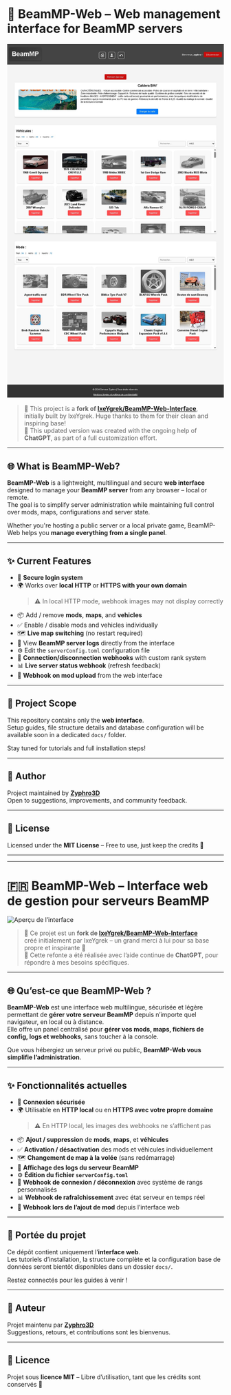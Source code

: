# 🚗 BeamMP-Web – Web management interface for BeamMP servers

![Interface Preview](./beammp-web.jpg)

> 🔄 This project is a **fork of [IxeYgrek/BeamMP-Web-Interface](https://github.com/IxeYgrek/BeamMP-Web-Interface)**,  
> initially built by IxeYgrek. Huge thanks to them for their clean and inspiring base!  
> 🤖 This updated version was created with the ongoing help of **ChatGPT**, as part of a full customization effort.

---

## 🌐 What is BeamMP-Web?

**BeamMP-Web** is a lightweight, multilingual and secure **web interface** designed to manage your **BeamMP server** from any browser – local or remote.  
The goal is to simplify server administration while maintaining full control over mods, maps, configurations and server state.

Whether you're hosting a public server or a local private game, BeamMP-Web helps you **manage everything from a single panel**.

---

## ✨ Current Features

- 🔐 **Secure login system**
- 🌍 Works over **local HTTP** or **HTTPS with your own domain**
  > ⚠️ In local HTTP mode, webhook images may not display correctly
- 📦 Add / remove **mods**, **maps**, and **vehicles**
- ✅ Enable / disable mods and vehicles individually
- 🗺️ **Live map switching** (no restart required)
- 📄 View **BeamMP server logs** directly from the interface
- ⚙️ Edit the `serverConfig.toml` configuration file
- 📣 **Connection/disconnection webhooks** with custom rank system
- 📊 **Live server status webhook** (refresh feedback)
- 🔁 **Webhook on mod upload** from the web interface

---

## 📌 Project Scope

This repository contains only the **web interface**.  
Setup guides, file structure details and database configuration will be available soon in a dedicated `docs/` folder.

Stay tuned for tutorials and full installation steps!

---

## 👤 Author

Project maintained by **[Zyphro3D](https://github.com/Zyphro3D)**  
Open to suggestions, improvements, and community feedback.

---

## 📝 License

Licensed under the **MIT License** – Free to use, just keep the credits 🙌

---

---

# 🇫🇷 BeamMP-Web – Interface web de gestion pour serveurs BeamMP

![Aperçu de l’interface](./docs/interface-preview.png) <!-- Remplacer par l'image réelle -->

> 🔄 Ce projet est un **fork de [IxeYgrek/BeamMP-Web-Interface](https://github.com/IxeYgrek/BeamMP-Web-Interface)**  
> créé initialement par IxeYgrek – un grand merci à lui pour sa base propre et inspirante 🙏  
> 🤖 Cette refonte a été réalisée avec l’aide continue de **ChatGPT**, pour répondre à mes besoins spécifiques.

---

## 🌐 Qu’est-ce que BeamMP-Web ?

**BeamMP-Web** est une interface web multilingue, sécurisée et légère permettant de **gérer votre serveur BeamMP** depuis n’importe quel navigateur, en local ou à distance.  
Elle offre un panel centralisé pour **gérer vos mods, maps, fichiers de config, logs et webhooks**, sans toucher à la console.

Que vous hébergiez un serveur privé ou public, **BeamMP-Web vous simplifie l’administration**.

---

## ✨ Fonctionnalités actuelles

- 🔐 **Connexion sécurisée**
- 🌍 Utilisable en **HTTP local** ou en **HTTPS avec votre propre domaine**
  > ⚠️ En HTTP local, les images des webhooks ne s’affichent pas
- 📦 **Ajout / suppression** de **mods**, **maps**, et **véhicules**
- ✅ **Activation / désactivation** des mods et véhicules individuellement
- 🗺️ **Changement de map à la volée** (sans redémarrage)
- 📄 **Affichage des logs du serveur BeamMP**
- ⚙️ **Édition du fichier `serverConfig.toml`**
- 📣 **Webhook de connexion / déconnexion** avec système de rangs personnalisés
- 📊 **Webhook de rafraîchissement** avec état serveur en temps réel
- 🔁 **Webhook lors de l’ajout de mod** depuis l’interface web

---

## 📌 Portée du projet

Ce dépôt contient uniquement l’**interface web**.  
Les tutoriels d’installation, la structure complète et la configuration base de données seront bientôt disponibles dans un dossier `docs/`.

Restez connectés pour les guides à venir !

---

## 👤 Auteur

Projet maintenu par **[Zyphro3D](https://github.com/Zyphro3D)**  
Suggestions, retours, et contributions sont les bienvenus.

---

## 📝 Licence

Projet sous **licence MIT** – Libre d’utilisation, tant que les crédits sont conservés 🙌

